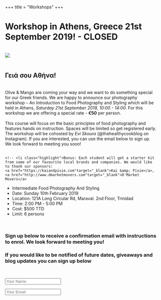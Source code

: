 +++
title = "Workshops"
+++

<div class="workshop_title">
  <h1>Workshop in Athens, Greece 21st September 2019! - CLOSED</h1>
  <!-- <h2>Food Photography And Styling – Beginner and Intermediate</h2> -->
</div>  
</br>

<img src="img/greece_1.jpg">

</br>
</br>

<div class="page-content">
<div class="container">

<h2>Γειά σου Αθήνα!</h2>  
</br>

<div>Olive & Mango are coming your way and we want to do something special for our Greek friends. We are happy to announce our photography workshop – An Introduction to Food Photography and Styling which will be held in Athens, <i>Saturday 21st September 2019, 10:00 - 14:00</i>. For this workshop we are offering a special rate - <b>€50</b> per person.</div>
</br>

<div>This course will focus on the basic principles of food photography and features hands on instruction. Spaces will be limited so get registered early. The workshop will be cohosted by <i>Evi Skoura</i> (@thehealthycookblog on Instagram). If you are interested, you can use the email below to sign up. We look forward to meeting you soon!</div>
</br>

<!-- <button class="btn"><a href="mailto:info@oliveandmango.com?subject=Athens Workshop">Sign up</a></button> -->

  <!-- <p>We are happy to announce our workshops – <i>An Introduction To Food Photography And Styling</i> as well as an all new <i>Intermediate Food Photography And Styling</i>.
  We will be exploring fundamental composition, colour theory, camera gear, props, Instagram and a whole lot more!! This course will be interactive and focused.</p>
  </br>

  <ul>
    <li>An Introduction To Food Photography And Styling</li>
    <li>Date: Sunday 10th February 2019</li>
    <li>Location: 121A Long Circular Rd, Maraval. 2nd Floor, Trinidad</li>
    <li>Time: 9:00 AM - 12:00 NOON</li>
    <li>Cost: $400 TTD</li>
    <li>Limit: 10 persons</li> -->
    <!-- <li class="highlight">Bonus: Each student will get a starter kit from some of our favourite local brands and companies. We would like to thank our sponsors: 
    <a href="https://kaiandpixie.com"target="_blank">Kai &amp; Pixie</a>, 
    <a href="http://www.dmarketmovers.com"target="_blank">D'Market Movers</a> 
  </ul>

  <ul>
    <li>Intermediate Food Photography And Styling</li>
    <li>Date: Sunday 10th February 2019</li>
    <li>Location: 121A Long Circular Rd, Maraval. 2nd Floor, Trinidad</li>
    <li>Time: 2:00 PM - 5:00 PM</li>
    <li>Cost: $500 TTD</li>
    <li>Limit: 6 persons</li>
  </ul>
  </br>

  <h3>Sign up below to receive a confirmation email with instructions to enrol. We look forward to meeting you!</h3>
  <h3>If you would like to be notified of future dates, giveaways and blog updates you can sign up below</h3>
  </br>

  <form class="workshop_form" name="workshops" netlify>
    <p>
      <input class="placeholder_text" type="text" placeholder="Your Name" type="text" name="name">
    </p>
    <p>
      <input class="placeholder_text" type="email" placeholder="Your Email" name="email"></label>
    </p>
    </br>
    <!-- <p>
      <h4>Choose which workshop(s) you would like to attend</h4>
      <div class="checkbox">
        <div>
          <input type="checkbox" id="introduction" name="introduction" checked>
          <label for="introduction">Introduction to Food Photography and Styling</label>
        </div>
        <div>
          <input type="checkbox" id="intermediate" name="intermediate">
          <label for="intermediate">Intermediate Food Photography and Styling</label>
        </div>
      </div>  
      </br>
    </p>
    <p>
      <textarea class="textarea_text" placeholder="Anything you want to tell us? "name="message"></textarea>
    </p> 
    <p>
      <button class="btn" type="submit">Submit</button>
    </p> 
  </form> --> 
  </div>
  
</div>